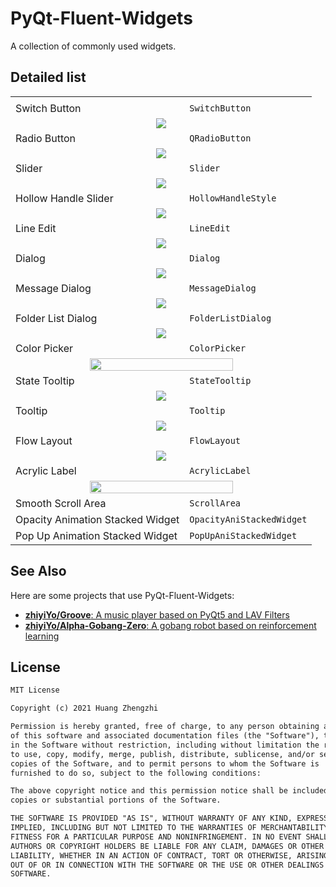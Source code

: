 # PyQt-Fluent-Widgets
A collection of commonly used widgets.

## Detailed list
<table>
  <tbody>
    <tr>
      <td colspan="2" align="center"></td>
    </tr>
    <tr>
      <td>
        Switch Button
      </td>
      <td>
        <code>SwitchButton</code>
      </td>
    </tr>
    <tr>
      <td colspan="2" align="center">
        <img src="screenshot/switch_button.gif" />
      </td>
    </tr>
    <tr>
      <td>
        Radio Button
      </td>
      <td>
        <code>QRadioButton</code>
      </td>
    </tr>
    <tr>
      <td colspan="2" align="center">
        <img src="screenshot/radio_button.gif" />
      </td>
    </tr>
    <tr>
      <td>
        Slider
      </td>
      <td>
        <code>Slider</code>
      </td>
    </tr>
    <tr>
      <td colspan="2" align="center">
        <img src="screenshot/slider.gif" />
      </td>
    </tr>
    <tr>
      <td>
        Hollow Handle Slider
      </td>
      <td>
        <code>HollowHandleStyle</code>
      </td>
    </tr>
    <tr>
      <td colspan="2" align="center">
        <img src="screenshot/hollow_handle_slider.gif" />
      </td>
    </tr>
    <tr>
      <td>
        Line Edit
      </td>
      <td>
        <code>LineEdit</code>
      </td>
    </tr>
    <tr>
      <td colspan="2" align="center">
        <img src="screenshot/line_edit.gif" />
      </td>
    </tr>
    <tr>
      <td>
        Dialog
      </td>
      <td>
        <code>Dialog</code>
      </td>
    </tr>
    <tr>
      <td colspan="2" align="center">
        <img src="screenshot/dialog.gif" />
      </td>
    </tr>
    <tr>
      <td>
        Message Dialog
      </td>
      <td>
        <code>MessageDialog</code>
      </td>
    </tr>
    <tr>
      <td colspan="2" align="center">
        <img src="screenshot/dialog_with_mask.gif" />
      </td>
    </tr>
    <tr>
      <td>
        Folder List Dialog
      </td>
      <td>
        <code>FolderListDialog</code>
      </td>
    </tr>
    <tr>
      <td colspan="2" align="center">
        <img src="screenshot/folder_list_dialog.gif" />
      </td>
    </tr>
    <tr>
      <td>
        Color Picker
      </td>
      <td>
        <code>ColorPicker</code>
      </td>
    </tr>
    <tr>
      <td colspan="2" align="center">
        <img src="screenshot/color_picker.gif" style="height:70%"/>
      </td>
    </tr>
    <tr>
      <td>
        State Tooltip
      </td>
      <td>
        <code>StateTooltip</code>
      </td>
    </tr>
    <tr>
      <td colspan="2" align="center">
        <img src="screenshot/state_tooltip.gif" />
      </td>
    </tr>
    <tr>
      <td>
        Tooltip
      </td>
      <td>
        <code>Tooltip</code>
      </td>
    </tr>
    <tr>
      <td colspan="2" align="center">
        <img src="screenshot/ToolTip.gif" />
      </td>
    </tr>
    <tr>
      <td>
        Flow Layout
      </td>
      <td>
        <code>FlowLayout</code>
      </td>
    </tr>
    <tr>
      <td colspan="2" align="center">
        <img src="screenshot/flow_layout.gif" />
      </td>
    </tr>
    <tr>
      <td>
        Acrylic Label
      </td>
      <td>
        <code>AcrylicLabel</code>
      </td>
    </tr>
    <tr>
      <td colspan="2" align="center">
        <img src="screenshot/acrylic_label.png" style="width:70%"/>
      </td>
    </tr>
    <tr>
      <td>
        Smooth Scroll Area
      </td>
      <td>
        <code>ScrollArea</code>
      </td>
    </tr>
    <tr>
      <td>
        Opacity Animation Stacked Widget
      </td>
      <td>
        <code>OpacityAniStackedWidget</code>
      </td>
    </tr>
    <tr>
      <td>
        Pop Up Animation Stacked Widget
      </td>
      <td>
        <code>PopUpAniStackedWidget</code>
      </td>
    </tr>
  </tbody>
</table>

## See Also
Here are some projects that use PyQt-Fluent-Widgets:
* [**zhiyiYo/Groove**: A music player based on PyQt5 and LAV Filters](https://github.com/zhiyiYo/Groove)
* [**zhiyiYo/Alpha-Gobang-Zero**: A gobang robot based on reinforcement learning](https://github.com/zhiyiYo/Alpha-Gobang-Zero)


## License
```txt
MIT License

Copyright (c) 2021 Huang Zhengzhi

Permission is hereby granted, free of charge, to any person obtaining a copy
of this software and associated documentation files (the "Software"), to deal
in the Software without restriction, including without limitation the rights
to use, copy, modify, merge, publish, distribute, sublicense, and/or sell
copies of the Software, and to permit persons to whom the Software is
furnished to do so, subject to the following conditions:

The above copyright notice and this permission notice shall be included in all
copies or substantial portions of the Software.

THE SOFTWARE IS PROVIDED "AS IS", WITHOUT WARRANTY OF ANY KIND, EXPRESS OR
IMPLIED, INCLUDING BUT NOT LIMITED TO THE WARRANTIES OF MERCHANTABILITY,
FITNESS FOR A PARTICULAR PURPOSE AND NONINFRINGEMENT. IN NO EVENT SHALL THE
AUTHORS OR COPYRIGHT HOLDERS BE LIABLE FOR ANY CLAIM, DAMAGES OR OTHER
LIABILITY, WHETHER IN AN ACTION OF CONTRACT, TORT OR OTHERWISE, ARISING FROM,
OUT OF OR IN CONNECTION WITH THE SOFTWARE OR THE USE OR OTHER DEALINGS IN THE
SOFTWARE.
```
